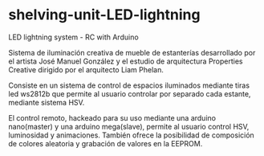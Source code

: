 # shelving-unit-LED-lightning
LED lightning system - RC with Arduino

Sistema de iluminación creativa de mueble de estanterías desarrollado por el artista José Manuel González y el 
estudio de arquitectura Properties Creative dirigido por el arquitecto Liam Phelan.

Consiste en un sistema de control de espacios iluminados mediante tiras led ws2812b
que permite al usuario controlar por separado cada estante, mediante sistema HSV.

El control remoto, hackeado para su uso mediante una arduino nano(master) y una arduino mega(slave),
permite al usuario control HSV, luminosidad y animaciones. También ofrece la posibilidad de composición de colores 
aleatoria y grabación de valores en la EEPROM.


